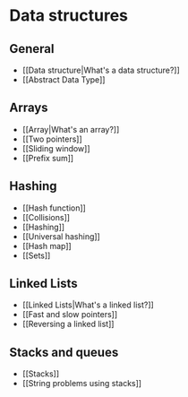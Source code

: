 # Data structures
## General
- [[Data structure|What's a data structure?]]
- [[Abstract Data Type]]
## Arrays
- [[Array|What's an array?]]
- [[Two pointers]]
- [[Sliding window]]
- [[Prefix sum]]
## Hashing
- [[Hash function]]
- [[Collisions]]
- [[Hashing]]
- [[Universal hashing]]
- [[Hash map]]
- [[Sets]]
## Linked Lists
- [[Linked Lists|What's a linked list?]]
- [[Fast and slow pointers]]
- [[Reversing a linked list]]
## Stacks and queues
- [[Stacks]]
- [[String problems using stacks]]